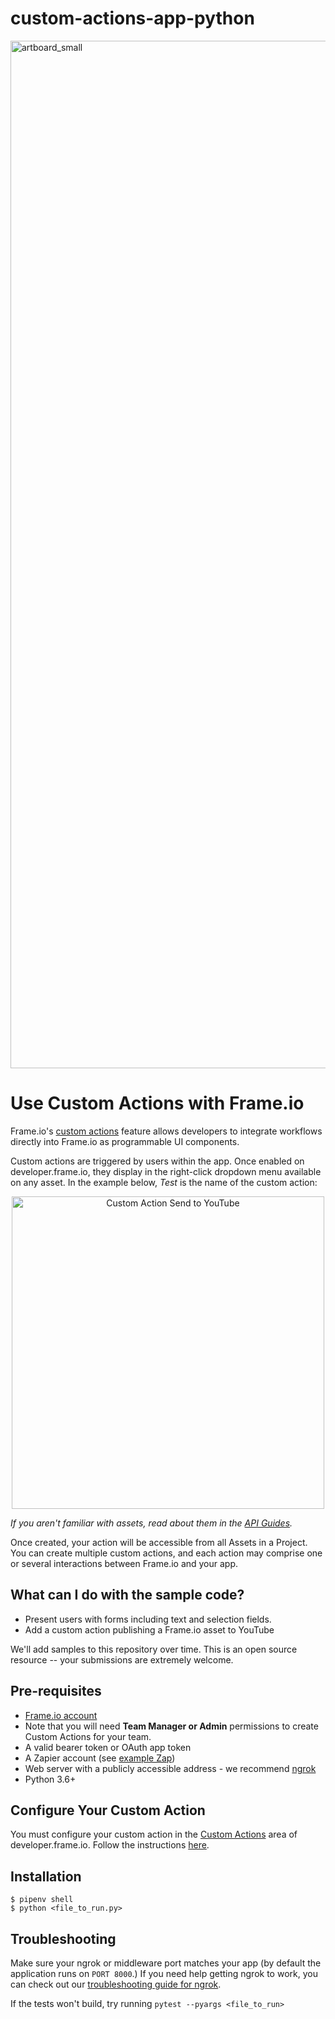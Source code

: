 # custom-actions-app-python

<img width="1644" alt="artboard_small" src="https://user-images.githubusercontent.com/19295862/66240171-ba8dd280-e6b0-11e9-9ccf-573a4fc5961f.png">

# Use Custom Actions with Frame.io

Frame.io's [custom actions](https://docs.frame.io/docs/custom-actions) feature allows developers to integrate workflows directly into Frame.io as programmable UI components.

Custom actions are triggered by users within the app.  Once enabled on developer.frame.io, they display in the right-click dropdown menu available on any asset. In the example below, *Test* is the name of the custom action:

<p align="center"><img width="500px" alt="Custom Action Send to YouTube" src="https://static-assets.frame.io/devrel/images/custom-action-send-youtube.png"></p>

_If you aren't familiar with assets, read about them in the [API Guides](https://docs.frame.io/docs/uploading-assets)._

Once created, your action will be accessible from all Assets in a Project.  You can create multiple custom actions, and each action may comprise one or several interactions between Frame.io and your app.

## What can I do with the sample code?

- Present users with forms including text and selection fields.
- Add a custom action publishing a Frame.io asset to YouTube

We'll add samples to this repository over time. This is an open source resource --  your submissions are extremely welcome.

## Pre-requisites 

* [Frame.io account](https://developer.frame.io/)
* Note that you will need **Team Manager or Admin** permissions to create Custom Actions for your team.
* A valid bearer token or OAuth app token
* A Zapier account (see [example Zap](https://zapier.com/shared/e843e87f06172a4ad6ef7854e651921894c4eb44))
* Web server with a publicly accessible address - we recommend [ngrok](https://docs.frame.io/docs/how-to-setup-and-troubleshoot-ngrok-mac)
* Python 3.6+

## Configure Your Custom Action

You must configure your custom action in the [Custom Actions](https://developer.frame.io/actions/) area of developer.frame.io. Follow the instructions [here](https://docs.frame.io/docs/custom-actions#section-setup).

## Installation

```
$ pipenv shell
$ python <file_to_run.py>
```

## Troubleshooting

Make sure your ngrok or middleware port matches your app (by default the application runs on `PORT 8000`.)  If you need help getting ngrok to work, you can check out our [troubleshooting guide for ngrok](https://docs.frame.io/docs/how-to-setup-and-troubleshoot-ngrok-mac).

If the tests won't build, try running `pytest --pyargs <file_to_run>`
